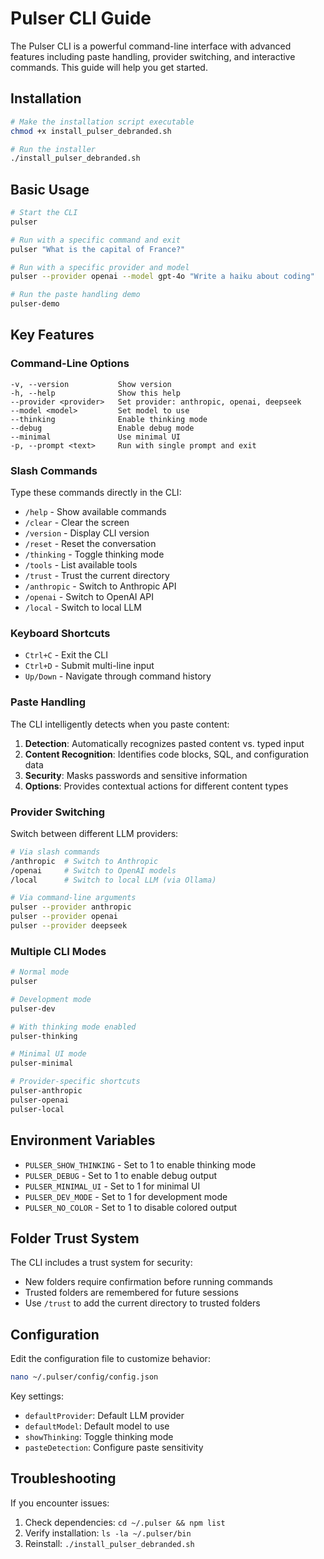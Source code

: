 # Pulser CLI Guide

The Pulser CLI is a powerful command-line interface with advanced features including paste handling, provider switching, and interactive commands. This guide will help you get started.

## Installation

```bash
# Make the installation script executable
chmod +x install_pulser_debranded.sh

# Run the installer
./install_pulser_debranded.sh
```

## Basic Usage

```bash
# Start the CLI
pulser

# Run with a specific command and exit
pulser "What is the capital of France?"

# Run with a specific provider and model
pulser --provider openai --model gpt-4o "Write a haiku about coding"

# Run the paste handling demo
pulser-demo
```

## Key Features

### Command-Line Options

```
-v, --version           Show version
-h, --help              Show this help
--provider <provider>   Set provider: anthropic, openai, deepseek
--model <model>         Set model to use
--thinking              Enable thinking mode
--debug                 Enable debug mode
--minimal               Use minimal UI
-p, --prompt <text>     Run with single prompt and exit
```

### Slash Commands

Type these commands directly in the CLI:

- `/help` - Show available commands
- `/clear` - Clear the screen
- `/version` - Display CLI version
- `/reset` - Reset the conversation
- `/thinking` - Toggle thinking mode
- `/tools` - List available tools
- `/trust` - Trust the current directory
- `/anthropic` - Switch to Anthropic API
- `/openai` - Switch to OpenAI API
- `/local` - Switch to local LLM

### Keyboard Shortcuts

- `Ctrl+C` - Exit the CLI
- `Ctrl+D` - Submit multi-line input
- `Up/Down` - Navigate through command history

### Paste Handling

The CLI intelligently detects when you paste content:

1. **Detection**: Automatically recognizes pasted content vs. typed input
2. **Content Recognition**: Identifies code blocks, SQL, and configuration data
3. **Security**: Masks passwords and sensitive information
4. **Options**: Provides contextual actions for different content types

### Provider Switching

Switch between different LLM providers:

```bash
# Via slash commands
/anthropic  # Switch to Anthropic
/openai     # Switch to OpenAI models
/local      # Switch to local LLM (via Ollama)

# Via command-line arguments
pulser --provider anthropic
pulser --provider openai
pulser --provider deepseek
```

### Multiple CLI Modes

```bash
# Normal mode
pulser

# Development mode
pulser-dev

# With thinking mode enabled
pulser-thinking

# Minimal UI mode
pulser-minimal

# Provider-specific shortcuts
pulser-anthropic
pulser-openai
pulser-local
```

## Environment Variables

- `PULSER_SHOW_THINKING` - Set to 1 to enable thinking mode
- `PULSER_DEBUG` - Set to 1 to enable debug output
- `PULSER_MINIMAL_UI` - Set to 1 for minimal UI
- `PULSER_DEV_MODE` - Set to 1 for development mode
- `PULSER_NO_COLOR` - Set to 1 to disable colored output

## Folder Trust System

The CLI includes a trust system for security:

- New folders require confirmation before running commands
- Trusted folders are remembered for future sessions
- Use `/trust` to add the current directory to trusted folders

## Configuration

Edit the configuration file to customize behavior:

```bash
nano ~/.pulser/config/config.json
```

Key settings:
- `defaultProvider`: Default LLM provider
- `defaultModel`: Default model to use
- `showThinking`: Toggle thinking mode
- `pasteDetection`: Configure paste sensitivity

## Troubleshooting

If you encounter issues:

1. Check dependencies: `cd ~/.pulser && npm list`
2. Verify installation: `ls -la ~/.pulser/bin`
3. Reinstall: `./install_pulser_debranded.sh`
